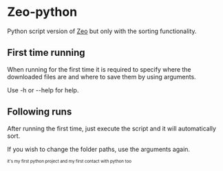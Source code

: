 # Zeo-python

Python script version of [Zeo](https://github.com/xadden/zeo) but only with the sorting functionality.

## First time running
When running for the first time it is required to specify where the downloaded files are and where to save them by using arguments.

Use -h or --help for help.

## Following runs
After running the first time, just execute the script and it will automatically sort.

If you wish to change the folder paths, use the arguments again.

<sub><sub>it's my first python project and my first contact with python too<sub><sub>

